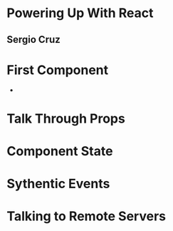 # Powering Up With React
## Sergio Cruz

# First Component
- 

# Talk Through Props

# Component State

# Sythentic Events

# Talking to Remote Servers
